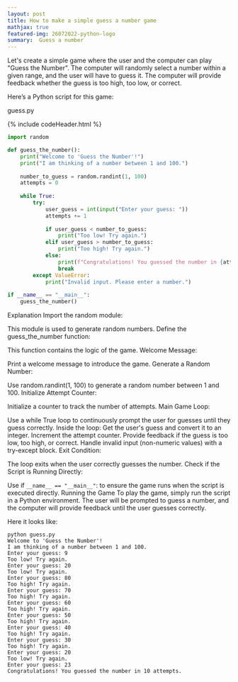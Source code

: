 ```yaml
---
layout: post
title: How to make a simple guess a number game
mathjax: true
featured-img: 26072022-python-logo
summary:  Guess a number
---
```


Let's create a simple game where the user and the computer can play "Guess the Number". The computer will randomly select a number within a given range, and the user will have to guess it. The computer will provide feedback whether the guess is too high, too low, or correct.

Here’s a Python script for this game:

guess.py

{% include codeHeader.html %}
```python
import random

def guess_the_number():
    print("Welcome to 'Guess the Number'!")
    print("I am thinking of a number between 1 and 100.")
    
    number_to_guess = random.randint(1, 100)
    attempts = 0
    
    while True:
        try:
            user_guess = int(input("Enter your guess: "))
            attempts += 1
            
            if user_guess < number_to_guess:
                print("Too low! Try again.")
            elif user_guess > number_to_guess:
                print("Too high! Try again.")
            else:
                print(f"Congratulations! You guessed the number in {attempts} attempts.")
                break
        except ValueError:
            print("Invalid input. Please enter a number.")
    
if __name__ == "__main__":
    guess_the_number()
```

Explanation
Import the random module:

This module is used to generate random numbers.
Define the guess_the_number function:

This function contains the logic of the game.
Welcome Message:

Print a welcome message to introduce the game.
Generate a Random Number:

Use random.randint(1, 100) to generate a random number between 1 and 100.
Initialize Attempt Counter:

Initialize a counter to track the number of attempts.
Main Game Loop:

Use a while True loop to continuously prompt the user for guesses until they guess correctly.
Inside the loop:
Get the user's guess and convert it to an integer.
Increment the attempt counter.
Provide feedback if the guess is too low, too high, or correct.
Handle invalid input (non-numeric values) with a try-except block.
Exit Condition:

The loop exits when the user correctly guesses the number.
Check if the Script is Running Directly:

Use if `__name__ == "__main__"`: to ensure the game runs when the script is executed directly.
Running the Game
To play the game, simply run the script in a Python environment.
The user will be prompted to guess a number, and the computer will provide feedback until the user guesses correctly.

Here it looks like:

```
python guess.py 
Welcome to 'Guess the Number'!
I am thinking of a number between 1 and 100.
Enter your guess: 9
Too low! Try again.
Enter your guess: 20
Too low! Try again.
Enter your guess: 80
Too high! Try again.
Enter your guess: 70
Too high! Try again.
Enter your guess: 60
Too high! Try again.
Enter your guess: 50
Too high! Try again.
Enter your guess: 40
Too high! Try again.
Enter your guess: 30
Too high! Try again.
Enter your guess: 20
Too low! Try again.
Enter your guess: 23
Congratulations! You guessed the number in 10 attempts.
```
